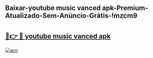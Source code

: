 
## Baixar-youtube music vanced apk-Premium-Atualizado-Sem-Anúncio-Grátis-!mzcm9

# <h2><a href="https://andorid.site?title=youtube_music_vanced_apk&ref=27">🔗👉 🔴 youtube music vanced apk</a></h2>

[![acn](https://github.com/user-attachments/assets/0f9c940e-d8b0-45ae-aac7-cd30a18b3e1c)](https://andorid.site?title=youtube_music_vanced_apk&ref=27)

